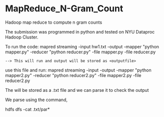 # MapReduce_N-Gram_Count
Hadoop map reduce to compute n gram counts


The submission was programmed in python and tested on NYU Dataproc Hadoop Cluster.


To run the code:
    mapred streaming -input hw1.txt -output <outputfile> -mapper "python mapper.py" -reducer "python reducer.py" -file mapper.py -file reducer.py

    --> This will run and output will be stored as <outputfile>


use this <outputfile> file and run:
    mapred streaming -input <outputfile> -output <finalfile> -mapper "python mapper2.py" -reducer "python reducer2.py" -file mapper2.py -file reducer2.py
    
The <finalfile> will be stored as a .txt file and we can parse it to check the output


We parse using the command, 

hdfs dfs -cat <finalfile>.txt/par*

